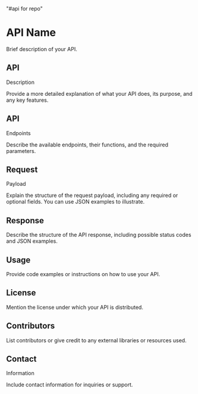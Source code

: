 "#api for repo" 

# API Name


Brief description of your API.


 


## API
Description


Provide a more detailed explanation of what your API does, its purpose, and any key features.


 


## API
Endpoints


Describe the available endpoints, their functions, and the required parameters.


 


## Request
Payload


Explain the structure of the request payload, including any required or optional fields. You can use JSON examples to illustrate.


 


## Response


Describe the structure of the API response, including possible status codes and JSON examples.


 


## Usage


Provide code examples or instructions on how to use your API.


 


## License


Mention the license under which your API is distributed.


 


## Contributors


List contributors or give credit to any external libraries or resources used.


 


## Contact
Information


Include contact information for inquiries or support.
